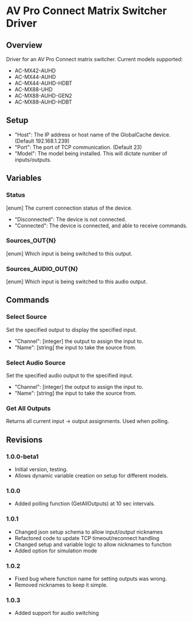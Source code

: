 # AV Pro Connect Matrix Switcher Driver

## Overview
Driver for an AV Pro Connect matrix switcher. Current models supported:
- AC-MX42-AUHD
- AC-MX44-AUHD
- AC-MX44-AUHD-HDBT
- AC-MX88-UHD
- AC-MX88-AUHD-GEN2
- AC-MX88-AUHD-HDBT

## Setup
- "Host": The IP address or host name of the GlobalCache device. (Default 192.168.1.239)
- "Port": The port of TCP communication. (Default 23)
- "Model": The model being installed. This will dictate number of inputs/outputs.

## Variables

### Status
[enum] The current connection status of the device.
- "Disconnected": The device is not connected.
- "Connected": The device is connected, and able to receive commands.

### Sources_OUT{N}
[enum] Which input is being switched to this output.

### Sources_AUDIO_OUT{N}
[enum] Which input is being switched to this audio output.

## Commands

### Select Source
Set the specified output to display the specified input.
- "Channel": [integer] the output to assign the input to.
- "Name": [string] the input to take the source from.

### Select Audio Source
Set the specified audio output to the specified input.
- "Channel": [integer] the output to assign the input to.
- "Name": [string] the input to take the source from.

### Get All Outputs
Returns all current input -> output assignments. Used when polling.

## Revisions

### 1.0.0-beta1
- Initial version, testing.
- Allows dynamic variable creation on setup for different models.

### 1.0.0
- Added polling function (GetAllOutputs) at 10 sec intervals.

### 1.0.1
- Changed json setup schema to allow input/output nicknames
- Refactored code to update TCP timeout/reconnect handling
- Changed setup and variable logic to allow nicknames to function
- Added option for simulation mode

### 1.0.2
- Fixed bug where function name for setting outputs was wrong.
- Removed nicknames to keep it simple.

### 1.0.3
- Added support for audio switching